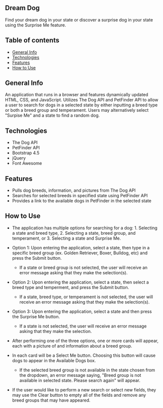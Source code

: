 ## Dream Dog

Find your dream dog in your state or discover a surprise dog in your state using the Surprise Me feature.

## Table of contents
* [General Info](#general-info)
* [Technologies](#technologies)
* [Features](#features)
* [How to Use](#how-to-use)

## General Info

An application that runs in a browser and features dynamically updated HTML, CSS, and JavaScript. Utilizes The Dog API and PetFinder API to allow a user to search for dogs in a selected state by either inputting a breed type or both a breed group and temperament. Users may alternatively select "Surpise Me" and a state to find a random dog.

## Technologies

* The Dog API
* PetFinder API
* Bootstrap 4.5
* jQuery
* Font Awesome

## Features

* Pulls dog breeds, information, and pictures from The Dog API
* Searches for selected breeds in specified state using PetFinder API
* Provides a link to the available dogs in PetFinder in the selected state

## How to Use

* The application has multiple options for searching for a dog: 1. Selecting a state and breed type, 2. Selecting a state, breed group, and temperament, or 3. Selecting a state and Surprise Me.

* Option 1: Upon entering the application, select a state, then type in a specific breed group (ex. Golden Retriever, Boxer, Bulldog, etc) and press the Submit button.
    * If a state or breed group is not selected, the user will receive an error message asking that they make the selection(s).

* Option 2: Upon entering the application, select a state, then select a breed type and temperment, and press the Submit button.
    * If a state, breed type, or temperament is not selected, the user will receive an error message asking that they make the selection(s).

* Option 3: Upon entering the application, select a state and then press the Surprise Me button.
    * If a state is not selected, the user will receive an error message asking that they make the selection.

* After performing one of the three options, one or more cards will appear, each with a picture of and information about a breed group.

* In each card will be a Select Me button. Choosing this button will cause dogs to appear in the Available Dogs box.
    * If the selected breed group is not available in the state chosen from the dropdown, an error message saying, "Breed group is not available in selected state. Please search again" will appear.

* If the user would like to perform a new search or select new fields, they may use the Clear button to empty all of the fields and remove any breed groups that may have appeared.

